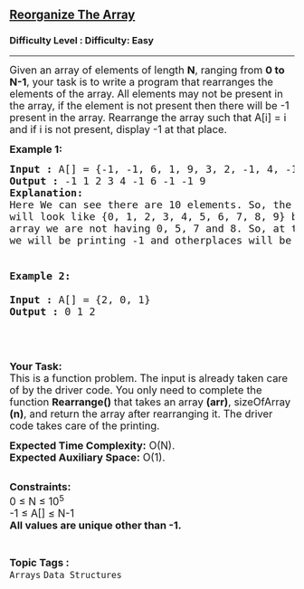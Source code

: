 <h2><a href="https://www.geeksforgeeks.org/problems/reorganize-the-array4810/1?itm_source=geeksforgeeks&itm_medium=article&itm_campaign=bottom_sticky_on_article">Reorganize The Array</a></h2><h3>Difficulty Level : Difficulty: Easy</h3><hr><div class="problems_problem_content__Xm_eO"><p><span style="font-size:18px">Given an array of elements of length <strong>N</strong>, ranging from <strong>0 to N-1</strong>, your task is to write a program that rearranges the elements of the array. All elements may not be present in the array, if the element is not present then there will be -1 present in the array. Rearrange the array such that A[i] = i and if i is not present, display -1 at that place.</span></p>

<p><span style="font-size:18px"><strong>Example 1:</strong></span></p>

<pre><span style="font-size:18px"><strong>Input :</strong> A[] = {-1, -1, 6, 1, 9, 3, 2, -1, 4, -1}
<strong>Output :</strong> -1 1 2 3 4 -1 6 -1 -1 9
<strong>Explanation:</strong>
Here We can see there are 10 elements. So, the sorted array
will look like {0, 1, 2, 3, 4, 5, 6, 7, 8, 9} but in our
array we are not having 0, 5, 7 and 8. So, at there places
we will be printing -1 and otherplaces will be having elements.

<strong>
Example 2:

Input :</strong> A[] = {2, 0, 1} <strong>
Output :</strong> 0 1 2</span></pre>

<p>&nbsp;</p>

<p>&nbsp;</p>

<p><span style="font-size:18px"><strong>Your Task:</strong><br>
This is a function problem. The input is already taken care of by the driver code. You only need to complete the function <strong>Rearrange()</strong> that takes an array <strong>(arr)</strong>, sizeOfArray <strong>(n)</strong>, and return the array after rearranging it. The driver code takes care of the printing.</span></p>

<p><span style="font-size:18px"><strong>Expected Time Complexity:</strong>&nbsp;O(N).<br>
<strong>Expected Auxiliary Space:</strong>&nbsp;O(1).</span><br>
&nbsp;</p>

<p><span style="font-size:18px"><strong>Constraints:</strong><br>
0 ≤ N ≤ 10<sup>5</sup><br>
-1 ≤ A[] ≤ N-1<br>
<strong>All values are unique other than -1.</strong></span></p>
</div><br><p><span style=font-size:18px><strong>Topic Tags : </strong><br><code>Arrays</code>&nbsp;<code>Data Structures</code>&nbsp;